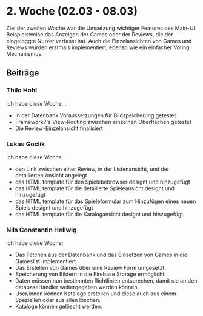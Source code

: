 # 2. Woche (02.03 - 08.03)

Ziel der zweiten Woche war die Umsetzung wichtiger Features des Main-UI. Beispielsweise das Anzeigen der Games oder der Reviews, die der eingeloggte Nutzer verfasst hat. Auch die Einzelansichten von Games und Reviews wurden erstmals implementiert, ebenso wie ein einfacher Voting Mechanismus.
## Beiträge

### Thilo Hohl

ich habe diese Woche...

* In der Datenbank Voraussetzungen für Bildspeicherung getestet
* Framework7's View-Routing zwischen einzelnen Oberflächen getestet
* Die Review-Einzelansicht finalisiert

### Lukas Goclik

ich habe diese Woche...

* den Link zwischen einer Review, in der Listenansicht, und der detailierten Ansicht angelegt
* das HTML template für den Spielebebrowser designt und hinzugefügt
* das HTML template für die detailierte Spieleansicht designt und hinzugefügt
* das HTML template für das Spieleformular zum Hinzufügen eines neuen Spiels designt und hinzugefügt
* das HTML template für die Katalogansicht designt und hinzugefügt

### Nils Constantin Hellwig

ich habe diese Woche:

* Das Fetchen aus der Datenbank und das Einsetzen von Games in die Gameslist implementiert.
* Das Erstellen von Games über eine Review Form umgesetzt.
* Speicherung von Bildern in die Firebase Storage ermöglicht. 
* Daten müssen nun bestimmten Richtlinien entsprechen, damit sie an den databaseHandler weitergegeben werden können.
* User/innen können Kataloge erstellen und diese auch aus einem Speziellen oder aus allen löschen. 
* Kataloge können gelöscht werden.


